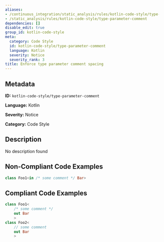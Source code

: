 ```yaml
---
aliases:
- /continuous_integration/static_analysis/rules/kotlin-code-style/type-parameter-comment
- /static_analysis/rules/kotlin-code-style/type-parameter-comment
dependencies: []
disable_edit: true
group_id: kotlin-code-style
meta:
  category: Code Style
  id: kotlin-code-style/type-parameter-comment
  language: Kotlin
  severity: Notice
  severity_rank: 3
title: Enforce type parameter comment spacing
---
```

<!--  SOURCED FROM https://github.com/DataDog/datadog-static-analyzer-rule-docs -->


## Metadata
**ID:** `kotlin-code-style/type-parameter-comment`

**Language:** Kotlin

**Severity:** Notice

**Category:** Code Style

## Description
No description found

## Non-Compliant Code Examples
```kotlin
class Foo1<in /* some comment */ Bar>
```

## Compliant Code Examples
```kotlin
class Foo1<
    /* some comment */ 
    out Bar
    >
class Foo2<
    // some comment 
    out Bar
    >
```
